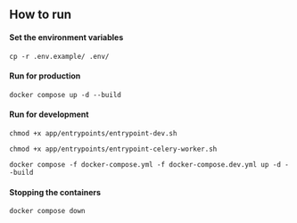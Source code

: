 ## How to run

#### Set the environment variables

`cp -r .env.example/ .env/`

#### Run for production

`docker compose up -d --build`

#### Run for development

`chmod +x app/entrypoints/entrypoint-dev.sh`

`chmod +x app/entrypoints/entrypoint-celery-worker.sh`

`docker compose -f docker-compose.yml -f docker-compose.dev.yml up -d --build`

#### Stopping the containers

`docker compose down`
